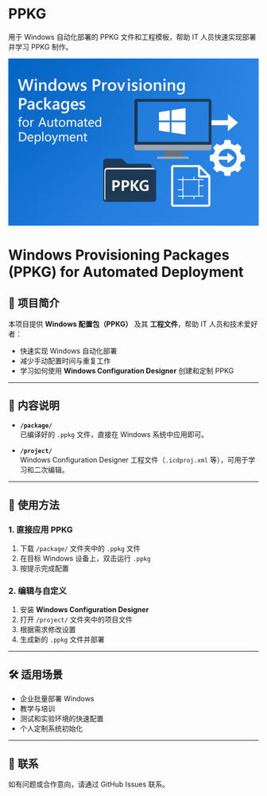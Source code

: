 # PPKG
用于 Windows 自动化部署的 PPKG 文件和工程模板，帮助 IT 人员快速实现部署并学习 PPKG 制作。

![Windows Provisioning Packages](images/PPKG_Banner.png)

# Windows Provisioning Packages (PPKG) for Automated Deployment

## 📌 项目简介
本项目提供 **Windows 配置包（PPKG）** 及其 **工程文件**，帮助 IT 人员和技术爱好者：
- 快速实现 Windows 自动化部署
- 减少手动配置时间与重复工作
- 学习如何使用 **Windows Configuration Designer** 创建和定制 PPKG

---

## 📂 内容说明
- **`/package/`**  
  已编译好的 `.ppkg` 文件，直接在 Windows 系统中应用即可。
  
- **`/project/`**  
  Windows Configuration Designer 工程文件（`.icdproj.xml` 等），可用于学习和二次编辑。

---

## 🚀 使用方法

### 1. **直接应用 PPKG**
1. 下载 `/package/` 文件夹中的 `.ppkg` 文件
2. 在目标 Windows 设备上，双击运行 `.ppkg`
3. 按提示完成配置

### 2. **编辑与自定义**
1. 安装 **Windows Configuration Designer**
2. 打开 `/project/` 文件夹中的项目文件
3. 根据需求修改设置
4. 生成新的 `.ppkg` 文件并部署

---

## 🛠 适用场景
- 企业批量部署 Windows
- 教学与培训
- 测试和实验环境的快速配置
- 个人定制系统初始化

---

## 📧 联系
如有问题或合作意向，请通过 GitHub Issues 联系。
